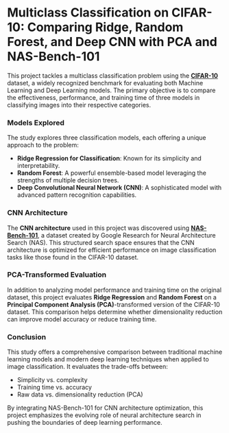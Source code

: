 # Multiclass Classification on CIFAR-10: Comparing Ridge, Random Forest, and Deep CNN with PCA and NAS-Bench-101

This project tackles a multiclass classification problem using the **[CIFAR-10](https://www.cs.toronto.edu/~kriz/cifar.html)** dataset, a widely recognized benchmark for evaluating both Machine Learning and Deep Learning models. The primary objective is to compare the effectiveness, performance, and training time of three models in classifying images into their respective categories.

### Models Explored

The study explores three classification models, each offering a unique approach to the problem:

- **Ridge Regression for Classification**: Known for its simplicity and interpretability.
- **Random Forest**: A powerful ensemble-based model leveraging the strengths of multiple decision trees.
- **Deep Convolutional Neural Network (CNN)**: A sophisticated model with advanced pattern recognition capabilities.

### CNN Architecture

The **CNN architecture** used in this project was discovered using **[NAS-Bench-101](https://github.com/google-research/nasbench)**, a dataset created by Google Research for Neural Architecture Search (NAS). This structured search space ensures that the CNN architecture is optimized for efficient performance on image classification tasks like those found in the CIFAR-10 dataset.

### PCA-Transformed Evaluation

In addition to analyzing model performance and training time on the original dataset, this project evaluates **Ridge Regression** and **Random Forest** on a **Principal Component Analysis (PCA)**-transformed version of the CIFAR-10 dataset. This comparison helps determine whether dimensionality reduction can improve model accuracy or reduce training time.

### Conclusion

This study offers a comprehensive comparison between traditional machine learning models and modern deep learning techniques when applied to image classification. It evaluates the trade-offs between:

- Simplicity vs. complexity
- Training time vs. accuracy
- Raw data vs. dimensionality reduction (PCA)

By integrating NAS-Bench-101 for CNN architecture optimization, this project emphasizes the evolving role of neural architecture search in pushing the boundaries of deep learning performance.

